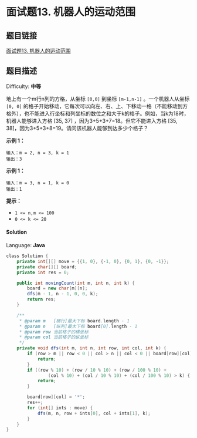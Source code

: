 # 面试题13. 机器人的运动范围

## 题目链接

[面试题13\. 机器人的运动范围](https://leetcode-cn.com/problems/ji-qi-ren-de-yun-dong-fan-wei-lcof/)

## 题目描述

Difficulty: **中等**

地上有一个m行n列的方格，从坐标 `[0,0]` 到坐标 `[m-1,n-1]` 。一个机器人从坐标 `[0, 0]` 的格子开始移动，它每次可以向左、右、上、下移动一格（不能移动到方格外），也不能进入行坐标和列坐标的数位之和大于k的格子。例如，当k为18时，机器人能够进入方格 [35, 37] ，因为3+5+3+7=18。但它不能进入方格 [35, 38]，因为3+5+3+8=19。请问该机器人能够到达多少个格子？

**示例 1：**

```
输入：m = 2, n = 3, k = 1
输出：3
```

**示例 1：**

```
输入：m = 3, n = 1, k = 0
输出：1
```

**提示：**

* `1 <= n,m <= 100`
* `0 <= k <= 20`

#### Solution

Language: **Java**

```java
​class Solution {
    private int[][] move = {{1, 0}, {-1, 0}, {0, 1}, {0, -1}};
    private char[][] board;
    private int res = 0;

    public int movingCount(int m, int n, int k) {
        board = new char[m][n];
        dfs(m - 1, n - 1, 0, 0, k);
        return res;
    }

    /**
     * @param m   [横行]最大下标 board.length - 1
     * @param n   [纵列]最大下标 board[0].length - 1
     * @param row 当前格子的横坐标
     * @param col 当前格子的纵坐标
     */
    private void dfs(int m, int n, int row, int col, int k) {
        if (row > m || row < 0 || col > n || col < 0 || board[row][col] == '*') {
            return;
        }
        if ((row % 10) + (row / 10 % 10) + (row / 100 % 10) +
                (col % 10) + (col / 10 % 10) + (col / 100 % 10) > k) {
            return;
        }

        board[row][col] = '*';
        res++;
        for (int[] ints : move) {
            dfs(m, n, row + ints[0], col + ints[1], k);
        }
    }
}
```